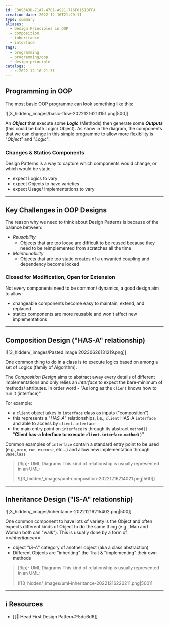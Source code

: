 ```yaml
---
id: C3093A3D-71A7-47C1-A921-716F01510FFA
creation-date: 2022-12-16T21:29:11
type: summary
aliases:
  - Design Principles in OOP
  - composition
  - inheritance
  - interface
tags:
  - programming
  - programming/oop
  - design-principle
catalogs:
  - c-2022-12-16-21-31
---
```


## Programming in OOP

The most basic OOP programme can look something like this: 

![[3_hidden/_images/basic-flow-20221216213151.png|500]] 

An ***Object*** that execute some ***Logic*** (Methods) then generate some ***Outputs*** (this could be both Logic/ Object). As show in the diagram, the components that we can change in this simple programme to allow more flexibility is "*Object*" and "*Logic*". 

### Changes & Statics Components

Design Patterns is a way to capture which components would change, or which would be static: 
- expect Logics to vary
- expect Objects to have varieties
- expect Usage/ Implementations to vary

---
## Key Challenges in OOP Designs

The reason why we need to think about Design Patterns is because of the balance between: 

- *Reusability* 
	- Objects that are too loose are difficult to be reused because they need to be reimplemented from scratches all the time
- *Maintainability*
	- Objects that are too static creates of a unwanted coupling and dependency become locked

### Closed for Modification, Open for Extension

Not every components need to be common/ dynamics, a good design aim to allow: 
 - changeable components become easy to maintain, extend, and replaced
 - statics components are more reusable and won't affect new implementations

---
## Composition Design ("HAS-A" relationship)

![[3_hidden/_images/Pasted image 20230626131219.png]]

One common thing to do in a class is to execute logics based on among a set of Logics (family of Algorithm). 

The *Composition Design* aims to abstract away every details of different implementations and only relies an *interface* to expect the bare-minimum of methods/ attributes. In order word - "As long as the `client` knows how to run it (interface)"

For example:
- a `client` object takes in `interface` class as inputs ("composition")
- this represents a "*HAS-A*" relationships, i.e., `client` HAS-A `interface` and able to access by `client.interface` 
- the main entry point on `interface` is through its abstract `method()` - "**Client has-a Interface to execute `client.interface.method()`**"

Common examples of `interface` contain a standard entry point to be used (e.g., `main`, `run`, `execute`, etc...) and allow new implementation through `BaseClass`

> [!tip]- UML Diagrams
> This kind of relationship is usually represented in an UML:
> 
> ![[3_hidden/_images/uml-composition-20221216214021.png|500]]
> 

---
## Inheritance Design ("IS-A" relationship)

![[3_hidden/_images/inheritance-20221216215402.png|500]] 

One common component to have lots of variety is the Object and often expects different kinds of Object to do the same thing (e.g., Man and Woman both can "walk"). This is usually done by a form of *==Inheritance==*: 
- object "*IS-A*" category of another object (aka a class abstraction)
- Different Objects are "inheriting" the Trait & "implementing" their own methods

> [!tip]- UML Diagrams
> This kind of relationship is usually represented in an UML:
> 
> ![[3_hidden/_images/uml-inheritance-20221216220211.png|500]]
> 

---
## ℹ️ Resources
- [[📕 Head First Design Pattern#^5dc6d6]]
